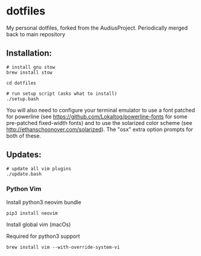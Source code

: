 dotfiles
=======

My personal dotfiles, forked from the AudiusProject. Periodically merged back to main
repository

## Installation:

    # install gnu stow
    brew install stow
    
    cd dotfiles
    
    # run setup script (asks what to install)
    ./setup.bash

You will also need to configure your terminal emulator to use a font patched for
powerline (see https://github.com/Lokaltog/powerline-fonts for some pre-patched
fixed-width fonts) and to use the solarized color scheme (see
http://ethanschoonover.com/solarized). The "osx" extra option prompts for both of
these.

## Updates:

    # update all vim plugins
    ./update.bash

### Python Vim

Install python3 neovim bundle

```
pip3 install neovim
```

Install global vim (macOs)

Required for python3 support

```
brew install vim --with-override-system-vi
```
